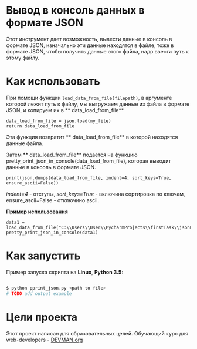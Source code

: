 # Вывод в консоль данных в формате JSON

Этот инструмент дает возможность, вывести данные в консоль в формате JSON, изначально эти данные находятся в файле, тоже в формате JSON, чтобы получить данные этого файла, надо ввести путь к этому файлу.

# Как использовать

При помощи функции `load_data_from_file(filepath)`, в аргументе которой лежит путь к файлу, мы выгружаем данные из файла в формате JSON, и копируем их в ** data_load_from_file**
```
data_load_from_file = json.load(my_file)
return data_load_from_file
```
Эта функция возвратит ** data_load_from_file** в которой находятся данные файла.

Затем ** data_load_from_file** подается на функцию pretty_print_json_in_console(data_load_from_file), которая выводит данные в консоль в формате JSON.
```
print(json.dumps(data_load_from_file, indent=4, sort_keys=True, ensure_ascii=False))
```
*indent=4* - отступы, *sort_keys=True* - включина сортировка по ключам, ensure_ascii=False - отключино  ascii.

**Пример использования**
```
data1 = load_data_from_file("C:\\Users\\User\\PycharmProjects\\firstTask\\jsonFormat.txt")
pretty_print_json_in_console(data1)
```

# Как запустить

Пример запуска скрипта на **Linux**, **Python 3.5**:

```bash

$ python pprint_json.py <path to file>
# TODO add output example

```

# Цели проекта 

Этот проект написан для образовательных целей. Обучающий курс для web-developers - [DEVMAN.org](https://devman.org)
